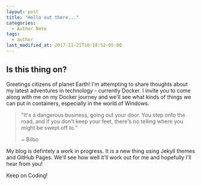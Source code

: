 ```yaml
---
layout: post
title: "Hello out there..."
categories:
  - Author Note
tags:
  - author
last_modified_at: 2017-11-21T10:18:52-05:00
---
```

## Is this thing on?

Greetings citizens of planet Earth! I'm attempting to share thoughts about my latest adventures in technology - currently Docker.
I invite you to come along with me on my Docker journey and we'll see what kinds of things we can put in containers, especially in the world of Windows.

> "It's a dangerous business, going out your door. You step onto the road, and if you don't keep your feet, there's no telling where you might be swept off to."
>
> ~ Bilbo

My blog is defintely a work in progress. It is a new thing using Jekyll themes and GitHub Pages. We'll see how well it'll work out for me and hopefully I'll hear from you!

Keep on Coding!